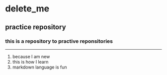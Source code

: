 # delete_me
## practice repository
### this is a repository to practive reponsitories
---
1. because I am new
2. this is how I learn 
3. markdown language is fun
